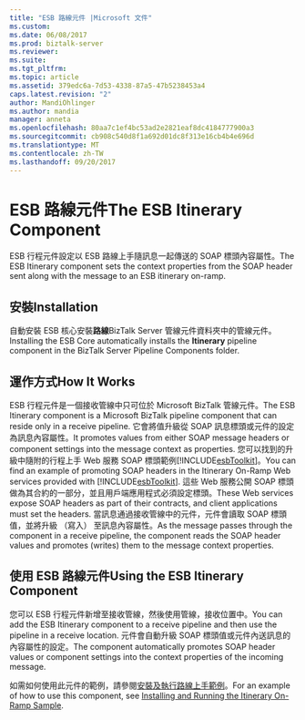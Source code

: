 ```yaml
---
title: "ESB 路線元件 |Microsoft 文件"
ms.custom: 
ms.date: 06/08/2017
ms.prod: biztalk-server
ms.reviewer: 
ms.suite: 
ms.tgt_pltfrm: 
ms.topic: article
ms.assetid: 379edc6a-7d53-4338-87a5-47b5238453a4
caps.latest.revision: "2"
author: MandiOhlinger
ms.author: mandia
manager: anneta
ms.openlocfilehash: 80aa7c1ef4bc53ad2e2821eaf8dc4184777900a3
ms.sourcegitcommit: cb908c540d8f1a692d01dc8f313e16cb4b4e696d
ms.translationtype: MT
ms.contentlocale: zh-TW
ms.lasthandoff: 09/20/2017
---
```

# <a name="the-esb-itinerary-component"></a><span data-ttu-id="650cc-102">ESB 路線元件</span><span class="sxs-lookup"><span data-stu-id="650cc-102">The ESB Itinerary Component</span></span>
<span data-ttu-id="650cc-103">ESB 行程元件設定以 ESB 路線上手隨訊息一起傳送的 SOAP 標頭內容屬性。</span><span class="sxs-lookup"><span data-stu-id="650cc-103">The ESB Itinerary component sets the context properties from the SOAP header sent along with the message to an ESB itinerary on-ramp.</span></span>  
  
## <a name="installation"></a><span data-ttu-id="650cc-104">安裝</span><span class="sxs-lookup"><span data-stu-id="650cc-104">Installation</span></span>  
 <span data-ttu-id="650cc-105">自動安裝 ESB 核心安裝**路線**BizTalk Server 管線元件資料夾中的管線元件。</span><span class="sxs-lookup"><span data-stu-id="650cc-105">Installing the ESB Core automatically installs the **Itinerary** pipeline component in the BizTalk Server Pipeline Components folder.</span></span>  
  
## <a name="how-it-works"></a><span data-ttu-id="650cc-106">運作方式</span><span class="sxs-lookup"><span data-stu-id="650cc-106">How It Works</span></span>  
 <span data-ttu-id="650cc-107">ESB 行程元件是一個接收管線中只可位於 Microsoft BizTalk 管線元件。</span><span class="sxs-lookup"><span data-stu-id="650cc-107">The ESB Itinerary component is a Microsoft BizTalk pipeline component that can reside only in a receive pipeline.</span></span> <span data-ttu-id="650cc-108">它會將值升級從 SOAP 訊息標頭或元件的設定為訊息內容屬性。</span><span class="sxs-lookup"><span data-stu-id="650cc-108">It promotes values from either SOAP message headers or component settings into the message context as properties.</span></span> <span data-ttu-id="650cc-109">您可以找到的升級中隨附的行程上手 Web 服務 SOAP 標頭範例[!INCLUDE[esbToolkit](../includes/esbtoolkit-md.md)]。</span><span class="sxs-lookup"><span data-stu-id="650cc-109">You can find an example of promoting SOAP headers in the Itinerary On-Ramp Web services provided with [!INCLUDE[esbToolkit](../includes/esbtoolkit-md.md)].</span></span> <span data-ttu-id="650cc-110">這些 Web 服務公開 SOAP 標頭做為其合約的一部分，並且用戶端應用程式必須設定標頭。</span><span class="sxs-lookup"><span data-stu-id="650cc-110">These Web services expose SOAP headers as part of their contracts, and client applications must set the headers.</span></span> <span data-ttu-id="650cc-111">當訊息通過接收管線中的元件，元件會讀取 SOAP 標頭值，並將升級 （寫入） 至訊息內容屬性。</span><span class="sxs-lookup"><span data-stu-id="650cc-111">As the message passes through the component in a receive pipeline, the component reads the SOAP header values and promotes (writes) them to the message context properties.</span></span>  
  
## <a name="using-the-esb-itinerary-component"></a><span data-ttu-id="650cc-112">使用 ESB 路線元件</span><span class="sxs-lookup"><span data-stu-id="650cc-112">Using the ESB Itinerary Component</span></span>  
 <span data-ttu-id="650cc-113">您可以 ESB 行程元件新增至接收管線，然後使用管線，接收位置中。</span><span class="sxs-lookup"><span data-stu-id="650cc-113">You can add the ESB Itinerary component to a receive pipeline and then use the pipeline in a receive location.</span></span> <span data-ttu-id="650cc-114">元件會自動升級 SOAP 標頭值或元件內送訊息的內容屬性的設定。</span><span class="sxs-lookup"><span data-stu-id="650cc-114">The component automatically promotes SOAP header values or component settings into the context properties of the incoming message.</span></span>  
  
 <span data-ttu-id="650cc-115">如需如何使用此元件的範例，請參閱[安裝及執行路線上手範例](../esb-toolkit/installing-and-running-the-itinerary-on-ramp-sample.md)。</span><span class="sxs-lookup"><span data-stu-id="650cc-115">For an example of how to use this component, see [Installing and Running the Itinerary On-Ramp Sample](../esb-toolkit/installing-and-running-the-itinerary-on-ramp-sample.md).</span></span>